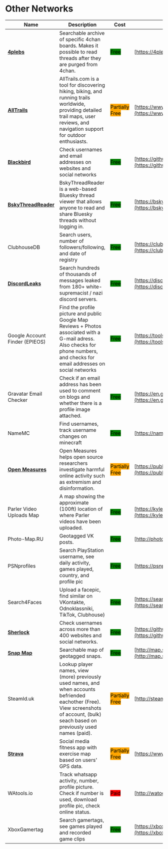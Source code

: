# Other Networks

| Name | Description | Cost | URL |
| --- | --- | --- | --- |
| [**4plebs**](../../../tools/4plebs/README.md) | Searchable archive of specific 4chan boards. Makes it possible to read threads after they are purged from 4chan. | <mark style="background-color:green;">Free</mark> | [https://4plebs.org/](https://4plebs.org/) |
| [**AllTrails**](../../../tools/alltrails/README.md) | AllTrails.com is a tool for discovering hiking, biking, and running trails worldwide, providing detailed trail maps, user reviews, and navigation support for outdoor enthusiasts. | <mark style="background-color:orange;">Partially Free</mark> | [https://www.alltrails.com/](https://www.alltrails.com/) |
| [**Blackbird**](../../../tools/blackbird/README.md) | Check usernames and email addresses on websites and social networks | <mark style="background-color:green;">Free</mark> | [https://github.com/p1ngul1n0/blackbird](https://github.com/p1ngul1n0/blackbird) |
| [**BskyThreadReader**](../../../tools/bskythreadreader/README.md) | BskyThreadReader is a web-based Bluesky thread viewer that allows anyone to read and share Bluesky threads without logging in. | <mark style="background-color:green;">Free</mark> | [https://bskythreadreader.glitch.me/](https://bskythreadreader.glitch.me/) |
| ClubhouseDB | Search users, number of followers/following, and date of registry | <mark style="background-color:green;">Free</mark> | [https://clubhousedb.com/](https://clubhousedb.com/) |
| [**DiscordLeaks**](../../../tools/discordleaks/README.md) | Search hundreds of thousands of messages leaked from 180+ white-supremacist / nazi discord servers. | <mark style="background-color:green;">Free</mark> | [https://discordleaks.unicornriot.ninja/discord/server/](https://discordleaks.unicornriot.ninja/discord/server/) |
| Google Account Finder (EPIEOS) | Find the profile picture and public Google Map Reviews + Photos associated with a G-mail adress. Also checks for phone numbers, and checks for email addresses on social networks | <mark style="background-color:green;">Free</mark> | [https://tools.epieos.com/google-account.php](https://tools.epieos.com/google-account.php) |
| Gravatar Email Checker | Check if an email address has been used to comment on blogs and whether there is a profile image attached. | <mark style="background-color:green;">Free</mark> | [https://en.gravatar.com/site/check/](https://en.gravatar.com/site/check/) |
| NameMC | Find usernames, track username changes on minecraft | <mark style="background-color:green;">Free</mark> | [https://namemc.com/](https://namemc.com/) |
| [**Open Measures**](../../../tools/open-measures/README.md) | Open Measures helps open source researchers investigate harmful online activity such as extremism and disinformation. | <mark style="background-color:orange;">Partially Free</mark> | [https://public.openmeasures.io](https://public.openmeasures.io) |
| Parler Video Uploads Map | A map showing the approximate (100ft) location of where Parler videos have been uploaded. | <mark style="background-color:green;">Free</mark> | [https://kylemcdonald.net/parler/map/](https://kylemcdonald.net/parler/map/) |
| Photo-Map.RU | Geotagged VK posts. | <mark style="background-color:green;">Free</mark> | [http://photo-map.ru/](http://photo-map.ru/) |
| PSNprofiles | Search PlayStation username, see daily activity, games played, country, and profile pic | <mark style="background-color:green;">Free</mark> | [https://psnprofiles.com/](https://psnprofiles.com/) |
| Search4Faces | Upload a facepic, find similar on VKontakte, Odnoklassniki, TikTok, Clubhouse) | <mark style="background-color:green;">Free</mark> | [https://search4faces.com](https://search4faces.com) |
| [**Sherlock**](../../../tools/sherlock/README.md) | Check usernames across more than 400 websites and social networks. | <mark style="background-color:green;">Free</mark> | [https://github.com/sherlock-project/sherlock](https://github.com/sherlock-project/sherlock) |
| [**Snap Map**](../../../tools/snap-map/README.md) | Searchable map of geotagged snaps. | <mark style="background-color:green;">Free</mark> | [http://map.snapchat.com/](http://map.snapchat.com/) |
| SteamId.uk |  Lookup player names, view (more) previously used names, and when accounts befriended eachother (Free). View screenshots of account, (bulk) seach based on previously used names (paid).  | <mark style="background-color:orange;">Partially Free</mark> | [http://steamid.uk/](http://steamid.uk/) |
| [**Strava**](../../../tools/strava/README.md) | Social media fitness app with exercise map based on users' GPS data. | <mark style="background-color:orange;">Partially Free</mark> | [https://www.strava.com](https://www.strava.com) |
| WAtools.io | Track whatsapp activity, number, profile picture. Check if number is used, download profile pic, check online status. | <mark style="background-color:red;">Paid</mark> | [http://watools.io/](http://watools.io/) |
| XboxGamertag | Search gamertags, see games played and recorded game clips | <mark style="background-color:green;">Free</mark> | [https://xboxgamertag.com/](https://xboxgamertag.com/) |